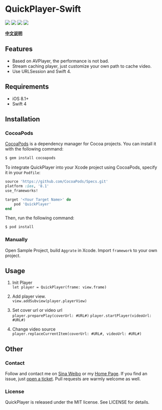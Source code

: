 # QuickPlayer-Swift

<a href="https://travis-ci.org/Shvier/QuickPlayer-Swift"><img src="https://travis-ci.org/Shvier/QuickPlayer-Swift.svg?branch=master"></a>
<a href="#"><img src="https://img.shields.io/cocoapods/v/QuickPlayer.svg"></a>
<a href="https://raw.githubusercontent.com/Shvier/QuickPlayer-Swift/master/LICENSE"><img src="https://img.shields.io/cocoapods/l/QuickPlayer.svg"></a>
<a href="#"><img src="https://img.shields.io/cocoapods/p/QuickPlayer.svg"></a>

[**中文说明**](https://github.com/Shvier/QuickPlayer-Swift/blob/master/README_zh-CN.md)

## Features

- Based on AVPlayer, the performance is not bad.
- Stream caching player, just customize your own path to cache video.
- Use URLSession and Swift 4.

## Requirements

- iOS 8.1+
- Swift 4

## Installation

### CocoaPods

[CocoaPods](http://cocoapods.org) is a dependency manager for Cocoa projects. You can install it with the following command:

```bash
$ gem install cocoapods
```

To integrate QuickPlayer into your Xcode project using CocoaPods, specify it in your `Podfile`:

```ruby
source 'https://github.com/CocoaPods/Specs.git'
platform :ios, '8.1'
use_frameworks!

target '<Your Target Name>' do
    pod 'QuickPlayer'
end
```

Then, run the following command:

```bash
$ pod install
```

### Manually

Open Sample Project, build `Aggrate` in Xcode. Import `framework` to your own project.

## Usage

1. Init Player  
`let player = QuickPlayer(frame: view.frame)`

2. Add player view.  
`view.addSubview(player.playerView)`

3. Set cover url or video url  
`player.preparePlay(coverUrl: #URL#)`
`player.startPlayer(videoUrl: #URL#)`

4. Change video source     
`player.replaceCurrentItem(coverUrl: #URL#, videoUrl: #URL#)`

## Other

### Contact

Follow and contact me on [Sina Weibo](http://weibo.com/Shvier) or my [Home Page](https://www.shvier.com). If you find an issue, just [open a ticket](https://github.com/Shvier/QuickPlayer-Swift/issues/new). Pull requests are warmly welcome as well.

### License

QuickPlayer is released under the MIT license. See LICENSE for details.
